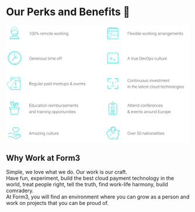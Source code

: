 # Our Perks and Benefits 💍

<div style="background-color:white">
    <img src="../assets/benefits.png" alt="Our Benefits"/>
</div>

## Why Work at Form3

Simple, we love what we do. Our work is our craft. <br>
Have fun, experiment, build the best cloud payment technology in the world, treat people right, tell the truth, find work-life harmony, build comradery. <br>
At Form3, you will find an environment where you can grow as a person and work on projects that you can be proud of.